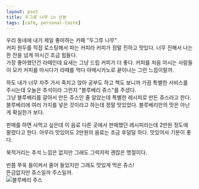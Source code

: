 ```yaml
---
layout: post
title: 두그루 나무 in 산본
tags: [cafe, personal-taste]
---
```

우리 동네에 내가 제일 좋아하는 카페 "두그루 나무"   
커피 원두를 직접 로스팅해서 파는 커피라 커피가 정말 진하고 맛있다. 너무 진해서 나는 한 잔을 넘게 마시긴 조금 힘들다.  
가장 좋아했던건 라떼인데 요새는 그냥 드립 커피가 더 좋다. 커피를 처음 마시는 사람들이 모카 커피를 마시다가 라떼를 먹다 아메시카노로 끝이나는 그런 느낌이랄까.   

하도 내가 너무 자주 가서 죽치고 앉아 공부도 하고 책도 보니까 가끔 특별한 서비스를 주시는데 오늘은 추석이라 그런지 "블루베리 쥬스"를 주셨다.  
그냥 블루베리를 갈아서 만든 쥬스인 줄 알았는데 특별한 레시피로 만든 쥬스라고 한다.  
블루베리에 여러 가지를 넣은 것이라고 하는데 정말 맛있었다. 블루베리만의 맛은 아닌게 확실한가 보다.  

판매를 하면 사먹고 싶은데 이 음료 다른 곳에서 판매했던 레시피라는데 2만원 정도에 팔렸다고 한다. 아무리 맛있어도 2만원의 음료는 조금 후덜덜 하다.  맛있어서 기분이 좋다.  

북적거리는 추석 느낌은 없지만 그래도 그럭저럭 괜찮은 명절이다.

반쯤 쭈욱 들이켜서 줄어 들었지만 그래도 맛있게 먹은 쥬스!  
뜬금없지만 쥬스일까 주스일까.  
![블루베리 주스](http://lh3.googleusercontent.com/-toQ6QKJyxLU/Vgd073tcqtI/AAAAAAAAAHc/gvS1ehiPJ58/s1280/upload_-1.jpg)